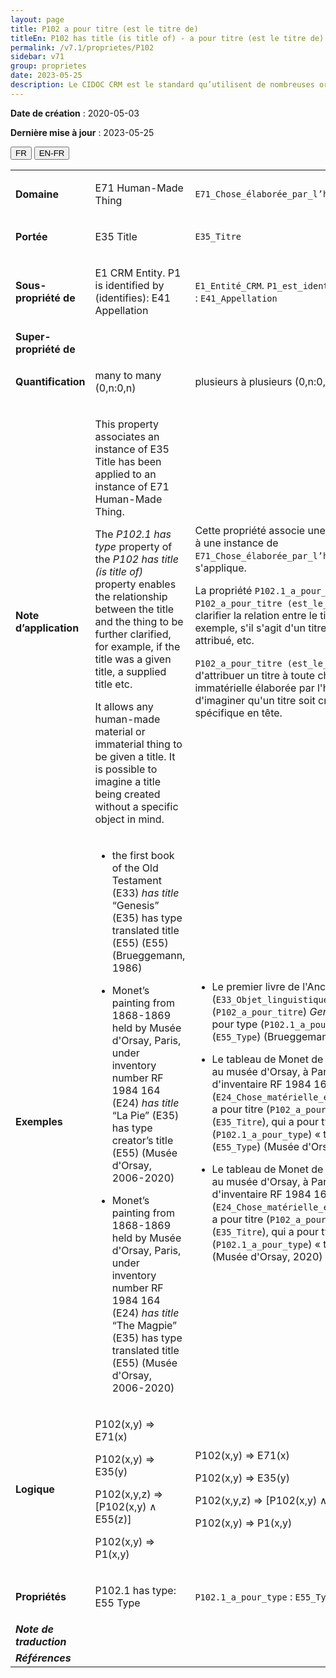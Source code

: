 ```yaml
---
layout: page
title: P102 a pour titre (est le titre de)
titleEn: P102 has title (is title of) - a pour titre (est le titre de)
permalink: /v7.1/proprietes/P102
sidebar: v71
group: proprietes
date: 2023-05-25
description: Le CIDOC CRM est le standard qu’utilisent de nombreuses organisations pour l’échange et l’intégration de jeux de données et de spécifications patrimoniales. Il est développé et maintenu à jour exclusivement en anglais par le CRM SIG, un sous-groupe du Conseil international des musées (ICOM). Ceci est une traduction officielle en français développée par la Traduction en français du CIDOC CRM, une initiative qui offre une version française à jour et accessible ouvertement et gratuitement du standard CIDOC CRM et en démocratise l'usage dans la communauté patrimoniale francophone. ------------ The CIDOC CRM is the standard used by many heritage organizations for the exchange and integration of museum collection datasets and specifications. It is developed and maintained exclusively in English by the CRM SIG, a subgroup of the International Council of Museums (ICOM). This is an official translation developed by the Traduction en français du CIDOC CRM, an initiative offering an open, up-to-date, and free French version of the CIDOC CRM standard, and democratizing its use in the francophone heritage community.
---
```


**Date de création** : 2020-05-03

**Dernière mise à jour** : 2023-05-25

<div class="lang-buttons">
 <button id="fr" class="activate">FR</button>
 <button id="en-fr">EN-FR</button>
</div>

<table>
<tbody>
<tr>
<td><strong>Domaine</strong></td>
<td class="en">
<p>E71 Human-Made Thing</p>
</td>
<td>
<p><code class="language-plaintext highlighter-rouge">E71_Chose_élaborée_par_l’humain</code></p>
</td>
</tr>
<tr>
<td><strong>Portée</strong></td>
<td class="en">
<p>E35 Title</p>
</td>
<td>
<p><code class="language-plaintext highlighter-rouge">E35_Titre</code></p>
</td>
</tr>
<tr>
<td><strong>Sous-propriété de</strong></td>
<td class="en">
<p>E1 CRM Entity. P1 is identified by (identifies): E41 Appellation</p>
</td>
<td>
<p><code class="language-plaintext highlighter-rouge">E1_Entité_CRM</code>. <code class="language-plaintext highlighter-rouge">P1_est_identifié_par (identifie)</code> : <code class="language-plaintext highlighter-rouge">E41_Appellation</code></p>
</td>
</tr>
<tr>
<td><strong>Super-propriété de</strong></td>
<td class="en">
</td>
<td>
</td>
</tr>
<tr>
<td><strong>Quantification</strong></td>
<td class="en">
<p>many to many (0,n:0,n)</p>
</td>
<td>
<p>plusieurs à plusieurs (0,n:0,n)</p>
</td>
</tr>
<tr>
<td><strong>Note d’application</strong></td>
<td class="en">
<p>This property associates an instance of E35 Title has been applied to an instance of E71 Human-Made Thing. </p>
<p>The <em>P102.1</em> <em>has type</em> property of the <em>P102</em> <em>has title (is title of)</em> property enables the relationship between the title and the thing to be further clarified, for example, if the title was a given title, a supplied title etc.</p>
<p>It allows any human-made material or immaterial thing to be given a title. It is possible to imagine a title being created without a specific object in mind.</p>
</td>
<td>
<p>Cette propriété associe une instance de <code class="language-plaintext highlighter-rouge">E35_Titre</code> à une instance de <code class="language-plaintext highlighter-rouge">E71_Chose_élaborée_par_l’humain</code> à laquelle elle s'applique.</p>
<p>La propriété <code class="language-plaintext highlighter-rouge">P102.1_a_pour_type</code> de la propriété <code class="language-plaintext highlighter-rouge">P102_a_pour_titre (est_le_titre_de)</code> permet de clarifier la relation entre le titre et la chose, par exemple, s'il s'agit d'un titre donné, d'un titre attribué, etc.</p>
<p><code class="language-plaintext highlighter-rouge">P102_a_pour_titre (est_le_titre_de)</code> permet d'attribuer un titre à toute chose matérielle ou immatérielle élaborée par l'humain. Il est possible d'imaginer qu'un titre soit créé sans un objet spécifique en tête.</p>
</td>
</tr>
<tr>
<td><strong>Exemples</strong></td>
<td class="en">
<ul>
<li><p>the first book of the Old Testament (E33) <em>has title</em> “Genesis” (E35) has type translated title (E55) (E55) (Brueggemann, 1986)</p>
</li>
<li><p>Monet’s painting from 1868-1869 held by Musée d'Orsay, Paris, under inventory number RF 1984 164 (E24) <em>has title</em> “La Pie” (E35) has type creator’s title (E55) (Musée d'Orsay, 2006-2020)</p>
</li>
<li><p>Monet’s painting from 1868-1869 held by Musée d'Orsay, Paris, under inventory number RF 1984 164 (E24) <em>has title</em> “The Magpie” (E35) has type translated title (E55) (Musée d'Orsay, 2006-2020)</p>
</li>
</ul>
</td>
<td>
<ul>
<li><p>Le premier livre de l'Ancien Testament (<code class="language-plaintext highlighter-rouge">E33_Objet_linguistique</code>) a pour titre (<code class="language-plaintext highlighter-rouge">P102_a_pour_titre</code>) <em>Genèse</em> (<code class="language-plaintext highlighter-rouge">E35_Titre</code>), qui a pour type (<code class="language-plaintext highlighter-rouge">P102.1_a_pour_type</code>) « titre traduit » (<code class="language-plaintext highlighter-rouge">E55_Type</code>) (Brueggemann, 1986)</p>
</li>
<li><p>Le tableau de Monet de 1868-1869 conservé au musée d'Orsay, à Paris, sous le numéro d'inventaire RF 1984 164 (<code class="language-plaintext highlighter-rouge">E24_Chose_matérielle_élaborée_par_l’humain</code>) a pour titre (<code class="language-plaintext highlighter-rouge">P102_a_pour_titre</code>) <em>La Pie</em> (<code class="language-plaintext highlighter-rouge">E35_Titre</code>), qui a pour type (<code class="language-plaintext highlighter-rouge">P102.1_a_pour_type</code>) « titre du créateur » (<code class="language-plaintext highlighter-rouge">E55_Type</code>) (Musée d'Orsay, 2020)</p>
</li>
<li><p>Le tableau de Monet de 1868-1869 conservé au musée d'Orsay, à Paris, sous le numéro d'inventaire RF 1984 164 (<code class="language-plaintext highlighter-rouge">E24_Chose_matérielle_élaborée_par_l’humain</code>) a pour titre (<code class="language-plaintext highlighter-rouge">P102_a_pour_titre</code>) <em>The Magpie </em>(<code class="language-plaintext highlighter-rouge">E35_Titre</code>), qui a pour type (<code class="language-plaintext highlighter-rouge">P102.1_a_pour_type</code>) « titre traduit » (<code class="language-plaintext highlighter-rouge">E55_Type</code>) (Musée d'Orsay, 2020)</p>
</li>
</ul>
</td>
</tr>
<tr>
<td><strong>Logique</strong></td>
<td class="en">
<p>P102(x,y) ⇒ E71(x)</p>
<p>P102(x,y) ⇒ E35(y) </p>
<p>P102(x,y,z) ⇒ [P102(x,y) ∧ E55(z)]</p>
<p>P102(x,y) ⇒ P1(x,y)</p>
</td>
<td>
<p>P102(x,y) ⇒ E71(x)</p>
<p>P102(x,y) ⇒ E35(y) </p>
<p>P102(x,y,z) ⇒ [P102(x,y) ∧ E55(z)]</p>
<p>P102(x,y) ⇒ P1(x,y)</p>
</td>
</tr>
<tr>
<td><strong>Propriétés</strong></td>
<td class="en">
<p>P102.1 has type: E55 Type</p>
</td>
<td>
<p><code class="language-plaintext highlighter-rouge">P102.1_a_pour_type</code> : <code class="language-plaintext highlighter-rouge">E55_Type</code></p>
</td>
</tr>
<tr>
<td><strong><em>Note de traduction</em></strong></td>
<td colspan="2">
</td>
</tr>
<tr>
<td><strong><em>Références</em></strong></td>
<td colspan="2">
</td>
</tr>
</tbody>
</table>
